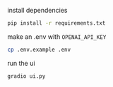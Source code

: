 install dependencies
```bash
pip install -r requirements.txt
```

make an .env with `OPENAI_API_KEY`

```bash
cp .env.example .env
```

run the ui

```bash
gradio ui.py
```
